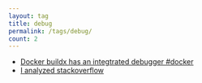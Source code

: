 ```yaml
---
layout: tag
title: debug
permalink: /tags/debug/
count: 2
---
```


- [Docker buildx has an integtrated debugger #docker](https://dille.name/blog/2024/05/14/docker-buildx-has-an-integrated-debugger/)
- [I analyzed stackoverflow](https://matan-h.com/analyze-stackoverflow)
